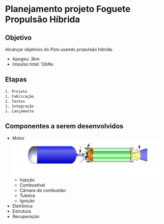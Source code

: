 # Planejamento projeto Foguete Propulsão Híbrida

## Objetivo

  Alcançar objetivos do Polo usando propulsão híbrida. 
  <!-- TODO: A priori o objetivo irá mudar a partir de novas iterações, mas usando Polo como iteração 0 irá evitar algumas dores de cabeça. -->
  * Apogeu: 3km
  * Impulso total: 12kNs

## Etapas

    1. Projeto
    1. Fabricação
    1. Testes
    1. Integração
    1. Lançamento

## Componentes a serem desenvolvidos

  * Motor
  ![](images/Hybrids_big-tosvg.svg)
    * Injeção
    * Combustível
    * Câmara de combustão
    * Tubeira
    * Ignição
  * Eletrônica
  * Estrutura
  * Recuperação

<!-- desemvolver um sistema de injeção de oxido nitroso ou oxigenio liquido na vazão correta, fabricar e caracterizar os injetores e tentar fazer a caracterização dos injetores
para parte solida: bocal (tubeira), seção cilindrica, tatamento termico pra motor de alta pressão, e tipo de combustivel solido com adição de aluminio ou algo pra aumentar o empuxo especifico
em cima disso: em uma ic, precisamos de mais de um aluno, 
-> injetor, para amortecer essa capacidade dentro de um filme líquido; -> valvula

Projeto, fabricação, ensio em institutos qualidifcados, xorrigir, integrar com o motor
sólido: queima e geometria de queima, tempo de quiema, tubeira, empuxo específico 
engenharia reversa e melhorar, com o pessoal da unb

Desafios associados: dinheiro (buscar empresas, com participação aeronautica ou não, alavancando doação, sendo abatidas do imposto de renda pela lei de incentivo à inovação, 
como criar formas de divulgar isso na empresa dele, pra ter uma visão social, vies de retono da sociedae, agregando valor social da emopresa dele
buscar recursos para organizar, integrar e ter espaço para desolver e testar os componentes, ensioa de integração, 
telemetria e controle, a ORcket não pode se limitar a alunos da aero 

"estão mais preocupados em criar uma estrutura hierarquica do que fazer os projetos"

humildade de perceber que algo tá errado e criar uma ação pra mudar, não há fluxo de conhecimento,  

e lado social da Rocket? isola um aluno de aprender por trabalhar, etc
CTA, Vibras, pq não entrar em contato com o pessoal dos centros de pesquisa

iniciações em várias frents, engajamento dos alunos nas tarefas

Bico injetor pra medir ângulo de espalhamento em combustível com reação e sem reação utilizando imagens com o sistema de schierelen

injeção
segmentado com flanges, segmentar a geometria

definir o empuxo, começar com motores pequneos e aprender a fazer, entender os parametros e as variavies, validação expeirmentação, fabricação

tempo e pessoas envolvidas, atrás de recursos financeiros




Olexiy Shynkarenko
2015 (1)
PRELIMINARY RESEARCH OF GAS TORCH IGNITION SYSTEM FOR THE HYBRID ROCKET MOTOR
2014 (1)
Preliminary Research of the Hybrid Motor Properties for the Reentry Plat -->